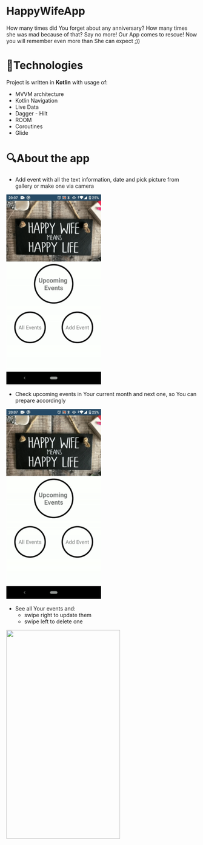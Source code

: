 # HappyWifeApp

How many times did You forget about any anniversary? How many times she was mad because of that? Say no more!
Our App comes to rescue! 
Now you will remember even more than She can expect ;))

# :key:Technologies
Project is written in **Kotlin** with usage of:

* MVVM architecture
* Kotlin Navigation
* Live Data
* Dagger - Hilt
* ROOM 
* Coroutines
* Glide

# :mag:About the app

* Add event with all the text information, date and pick picture from gallery or make one via camera

<img src="https://github.com/Immathew/HappyWifeApp/blob/master/gifs/gif_addEvent.gif" width="250" height="500">

* Check upcoming events in Your current month and next one, so You can prepare accordingly

<img src="https://github.com/Immathew/HappyWifeApp/blob/master/gifs/gif_upcomingEvents.gif" width="250" height="500">

* See all Your events and:
  - swipe right to update them 
  - swipe left to delete one

<img src="https://github.com/Immathew/HappyWifeApp/blob/master/gifs/gif_allEvents.gif" width="300" height="550">



